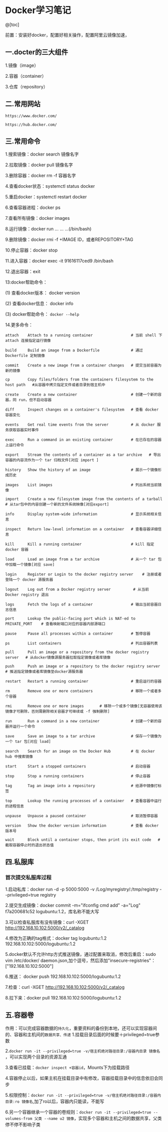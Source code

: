 # Docker学习笔记
@[toc]

前置：安装好docker，配置好相关操作，配置阿里云镜像加速，

## 一.docter的三大组件

1.镜像（image）

2.容器（container）

3.仓库（repository）

## 二.常用网站

`https://www.docker.com/ `

`https://hub.docker.com/`

## 三.常用命令

1.搜索镜像：docker search 镜像名字

2.拉取镜像：docker pull 镜像名字

3.删除容器：docker rm -f 容器名字

4.查看docker状态：systemctl status docker

5.重启docker：systemctl restart docker

6.查看容器进程：docker ps

7.查看所有镜像：docker images

8.运行镜像：docker run ... ... ...(/bin/bash)

9.删除镜像：docker rmi -f +IMAGE ID，或者REPOSITORY+TAG

10.停止容器：docker stop 

11.进入容器：docker exec -it 91616117ced9 /bin/bash

12.退出容器：exit

13:docker帮助命令：

(1) 查看docker版本：
docker version

(2) 查看docker信息：
docker info

(3) docker帮助命令：
`docker --help`

14.更多命令：

    attach    Attach to a running container                 # 当前 shell 下 attach 连接指定运行镜像
    
    build     Build an image from a Dockerfile              # 通过 Dockerfile 定制镜像
    
    commit    Create a new image from a container changes   # 提交当前容器为新的镜像
    
    cp        Copy files/folders from the containers filesystem to the host path   #从容器中拷贝指定文件或者目录到宿主机中
    
    create    Create a new container                        # 创建一个新的容器，同 run，但不启动容器
    
    diff      Inspect changes on a container's filesystem   # 查看 docker 容器变化
    
    events    Get real time events from the server          # 从 docker 服务获取容器实时事件
    
    exec      Run a command in an existing container        # 在已存在的容器上运行命令
    
    export    Stream the contents of a container as a tar archive   # 导出容器的内容流作为一个 tar 归档文件[对应 import ]
    
    history   Show the history of an image                  # 展示一个镜像形成历史
    
    images    List images                                   # 列出系统当前镜像
    
    import    Create a new filesystem image from the contents of a tarball # 从tar包中的内容创建一个新的文件系统映像[对应export]
    
    info      Display system-wide information               # 显示系统相关信息
    
    inspect   Return low-level information on a container   # 查看容器详细信息
    
    kill      Kill a running container                      # kill 指定 docker 容器
    
    load      Load an image from a tar archive              # 从一个 tar 包中加载一个镜像[对应 save]
    
    login     Register or Login to the docker registry server    # 注册或者登陆一个 docker 源服务器
    
    logout    Log out from a Docker registry server          # 从当前 Docker registry 退出
    
    logs      Fetch the logs of a container                 # 输出当前容器日志信息
    
    port      Lookup the public-facing port which is NAT-ed to PRIVATE_PORT    # 查看映射端口对应的容器内部源端口
    
    pause     Pause all processes within a container        # 暂停容器
    
    ps        List containers                               # 列出容器列表
    
    pull      Pull an image or a repository from the docker registry server   # 从docker镜像源服务器拉取指定镜像或者库镜像
    
    push      Push an image or a repository to the docker registry server    # 推送指定镜像或者库镜像至docker源服务器
    
    restart   Restart a running container                   # 重启运行的容器
    
    rm        Remove one or more containers                 # 移除一个或者多个容器
    
    rmi       Remove one or more images       # 移除一个或多个镜像[无容器使用该镜像才可删除，否则需删除相关容器才可继续或 -f 强制删除]
    
    run       Run a command in a new container              # 创建一个新的容器并运行一个命令
    
    save      Save an image to a tar archive                # 保存一个镜像为一个 tar 包[对应 load]
    
    search    Search for an image on the Docker Hub         # 在 docker hub 中搜索镜像
    
    start     Start a stopped containers                    # 启动容器
    
    stop      Stop a running containers                     # 停止容器
    
    tag       Tag an image into a repository                # 给源中镜像打标签
    
    top       Lookup the running processes of a container   # 查看容器中运行的进程信息
    
    unpause   Unpause a paused container                    # 取消暂停容器
    
    version   Show the docker version information           # 查看 docker 版本号
    
    wait      Block until a container stops, then print its exit code   # 截取容器停止时的退出状态值

## 四.私服库

### 首次提交私服库过程

1.启动私库：docker run -d -p 5000:5000 -v /Log/myregistry/:/tmp/registry --privileged=true registry

2.提交生成镜像：docker commit -m="ifconfig cmd add" -a="Log" f7a200681c52 logubuntu:1.2，库名称不能大写

3.可以检查私服库有没有镜像：curl -XGET http://192.168.10.102:5000/v2/_catalog

4.修改为正确的tag格式：docker tag logubuntu:1.2 192.168.10.102:5000/logubuntu:1.2

5.docker默认不允许http方式推送镜像，通过配置来取消，修改后重启：sudo vim /etc/docker/
daemon.json,加个逗号，然后添加"insecure-registries"：["192.168.10.102:5000"]

6.推送： docker push 192.168.10.102:5000/logubuntu:1.2

7.检查：curl -XGET http://192.168.10.102:5000/v2/_catalog

8.拉下来：docker pull 192.168.10.102:5000/logubuntu:1.2

## 五.容器卷

作用：可以完成容器数据的`持久化`，重要资料的备份到本地，还可以实现容器间的、容器和主机间的`数据共享、传递`
1.挂载目录后面的时候要＋privileged=true参数

2.`docker run -it --privileged=true -v/宿主机绝对路径目录:/容器内目录 镜像名 `，可以实现两个目录的资源互通

3.查看已挂载：`docker inspect +容器id`，Mounts下为挂载路径

4.容器停止以后，如果主机在挂载目录中有修改，容器挂载目录中的信息依旧会同步

5.权限控制：`docker run -it --privileged=true -v/宿主机绝对路径目录:/容器内目录:ro 镜像名`,加了ro以后，容器内只能读，不能写

6.另一个容器继承一个容器的卷规则：`docker run -it --privileged=true --volumes-from 父类 --name u2 镜像`，实现多个容器和主机之间的数据共享，父类停不停不影响子类
